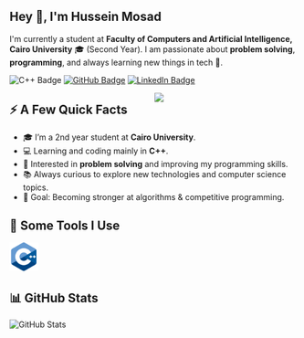 <h2>Hey 👋, I'm Hussein Mosad</h2>
<p>I'm currently a student at <strong>Faculty of Computers and Artificial Intelligence, Cairo University</strong> 🎓 (Second Year).  
I am passionate about <strong>problem solving</strong>, <strong>programming</strong>, and always learning new things in tech 🚀.</p>

<p>
<img src="https://img.shields.io/badge/-C++-00599C?style=flat-square&logo=cplusplus&logoColor=white" alt="C++ Badge">
<a href="https://github.com/HussienMosad"><img src="https://img.shields.io/badge/-@HussienMosad-181717?style=flat-square&logo=github&logoColor=white" alt="GitHub Badge"></a>
<a href="https://www.linkedin.com/in/hussien-mosad-b17087345"><img src="https://img.shields.io/badge/-Hussien%20Mosad-0077B5?style=flat-square&logo=linkedin&logoColor=white" alt="LinkedIn Badge"></a>
</p>

<img align="right" src="https://media.giphy.com/media/qgQUggAC3Pfv687qPC/giphy.gif" width="250" />

<h2>⚡️ A Few Quick Facts</h2>
<ul>
<li>🎓 I’m a 2nd year student at <strong>Cairo University</strong>.</li>
<li>💻 Learning and coding mainly in <strong>C++</strong>.</li>
<li>🧩 Interested in <strong>problem solving</strong> and improving my programming skills.</li>
<li>📚 Always curious to explore new technologies and computer science topics.</li>
<li>🎯 Goal: Becoming stronger at algorithms & competitive programming.</li>
</ul>

<h2>🚀 Some Tools I Use</h2>
<p align="left">
<img src="https://raw.githubusercontent.com/devicons/devicon/master/icons/cplusplus/cplusplus-original.svg" alt="c++" width="50" height="50"/>
</p>

<h2>📊 GitHub Stats </h2>

<img src="https://github-readme-stats.vercel.app/api?username=HussienMosad&show_icons=true&count_private=true&theme=tokyonight" alt="GitHub Stats" />





